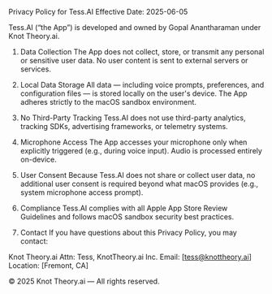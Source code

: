 Privacy Policy for Tess.AI
Effective Date: 2025-06-05

Tess.AI (“the App”) is developed and owned by Gopal Anantharaman under Knot Theory.ai.

1. Data Collection
The App does not collect, store, or transmit any personal or sensitive user data. No user content is sent to external servers or services.

2. Local Data Storage
All data — including voice prompts, preferences, and configuration files — is stored locally on the user's device. The App adheres strictly to the macOS sandbox environment.

3. No Third-Party Tracking
Tess.AI does not use third-party analytics, tracking SDKs, advertising frameworks, or telemetry systems.

4. Microphone Access
The App accesses your microphone only when explicitly triggered (e.g., during voice input). Audio is processed entirely on-device.

5. User Consent
Because Tess.AI does not share or collect user data, no additional user consent is required beyond what macOS provides (e.g., system microphone access prompt).

6. Compliance
Tess.AI complies with all Apple App Store Review Guidelines and follows macOS sandbox security best practices.

7. Contact
If you have questions about this Privacy Policy, you may contact:

Knot Theory.ai
Attn: Tess, KnotTheory.ai Inc.
Email: [tess@knottheory.ai]
Location: [Fremont, CA]

© 2025 Knot Theory.ai — All rights reserved.
